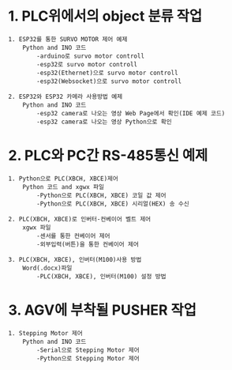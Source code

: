 # 1. PLC위에서의 object 분류 작업
    1. ESP32를 통한 SURVO MOTOR 제어 예제
        Python and INO 코드
            -arduino로 survo motor controll
            -esp32로 survo motor controll
            -esp32(Ethernet)으로 survo motor controll
            -esp32(Websocket)으로 survo motor controll

    2. ESP32와 ESP32 카메라 사용방법 예제
        Python and INO 코드
            -esp32 camera로 나오는 영상 Web Page에서 확인(IDE 예제 코드)
            -esp32 camera로 나오는 영상 Python으로 확인

# 2. PLC와 PC간 RS-485통신 예제
    1. Python으로 PLC(XBCH, XBCE)제어
        Python 코드 and xgwx 파일
            -Python으로 PLC(XBCH, XBCE) 코일 값 제어
            -Python으로 PLC(XBCH, XBCE) 시리얼(HEX) 송 수신

    2. PLC(XBCH, XBCE)로 인버터-컨베이어 벨트 제어
        xgwx 파일
            -센서를 통한 컨베이어 제어
            -외부입력(버튼)을 통한 컨베이어 제어
    
    3. PLC(XBCH, XBCE), 인버터(M100)사용 방법
        Word(.docx)파일
            -PLC(XBCH, XBCE), 인버터(M100) 설정 방법

# 3. AGV에 부착될 PUSHER 작업 
    1. Stepping Motor 제어
        Python and INO 코드
            -Serial으로 Stepping Motor 제어
            -Python으로 Stepping Motor 제어